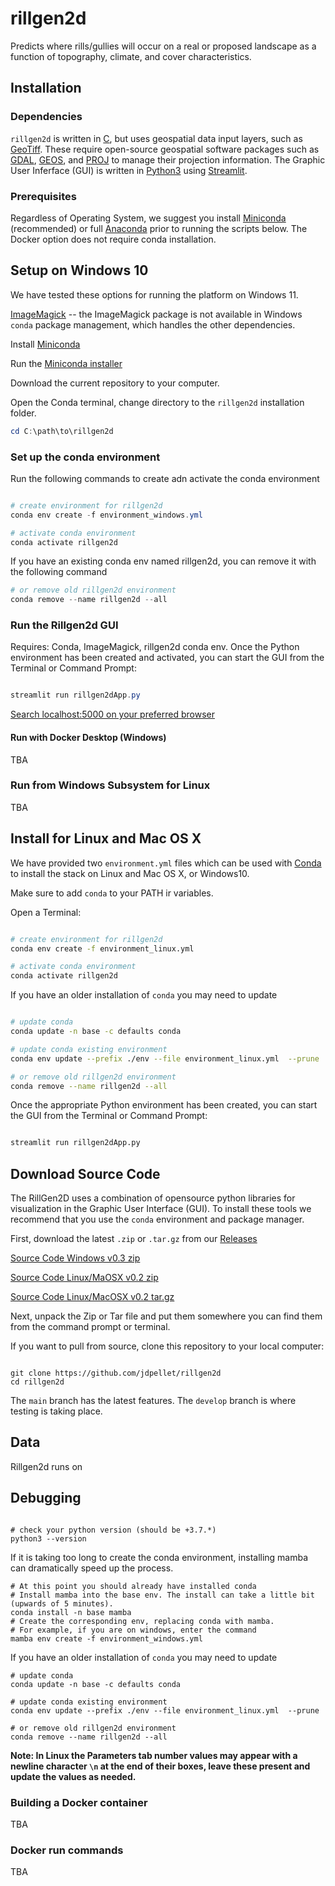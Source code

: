 # rillgen2d

Predicts where rills/gullies will occur on a real or proposed landscape as a function of topography, climate, and cover characteristics.

## Installation

### Dependencies

`rillgen2d` is written in [C](https://en.wikipedia.org/wiki/C_(programming_language)), but uses geospatial data input layers, such as [GeoTiff](https://www.ogc.org/standards/geotiff). These require open-source geospatial software packages such as [GDAL](https://gdal.org/), [GEOS](https://trac.osgeo.org/geos), and [PROJ](https://proj.org/) to manage their projection information. The Graphic User Inferface (GUI) is written in [Python3](https://www.python.org/) using [Streamlit](https://streamlit.io/).

### Prerequisites

Regardless of Operating System, we suggest you install [Miniconda](https://docs.conda.io/en/latest/miniconda.html) (recommended) or full [Anaconda](https://www.anaconda.com/products/individual) prior to running the scripts below. The Docker option does not require conda installation.

## Setup on Windows 10

We have tested these options for running the platform on Windows 11.

[ImageMagick](https://imagemagick.org/script/download.php#windows) -- the ImageMagick package is not available in Windows `conda` package management, which handles the other dependencies.

Install [Miniconda](https://docs.conda.io/en/latest/miniconda.html)

Run the [Miniconda installer](https://docs.conda.io/en/latest/miniconda.html)

Download the current repository to your computer.

Open the Conda terminal, change directory to the `rillgen2d` installation folder.

```powershell
cd C:\path\to\rillgen2d
```

### Set up the conda environment

Run the following commands to create adn activate the conda environment

```powershell

# create environment for rillgen2d
conda env create -f environment_windows.yml

# activate conda environment
conda activate rillgen2d

```

If you have an existing conda env named rillgen2d, you can remove it with the following command

```powershell
# or remove old rillgen2d environment
conda remove --name rillgen2d --all

```

### Run the Rillgen2d GUI

Requires: Conda, ImageMagick, rillgen2d conda env.
Once the Python environment has been created and activated, you can start the GUI from the Terminal or Command Prompt:

```powershell

streamlit run rillgen2dApp.py

```

[Search localhost:5000 on your preferred browser](http://localhost:5000/)

#### Run with Docker Desktop (Windows)

TBA

### Run from Windows Subsystem for Linux

TBA

## Install for Linux and Mac OS X

We have provided two `environment.yml` files which can be used with [Conda](https://docs.conda.io/en/latest/) to install the stack on Linux and Mac OS X, or Windows10.

Make sure to add `conda` to your PATH ir variables.

Open a Terminal:

```bash

# create environment for rillgen2d
conda env create -f environment_linux.yml

# activate conda environment
conda activate rillgen2d
```

If you have an older installation of `conda` you may need to update

```bash

# update conda
conda update -n base -c defaults conda

# update conda existing environment 
conda env update --prefix ./env --file environment_linux.yml  --prune

# or remove old rillgen2d environment
conda remove --name rillgen2d --all
```

Once the appropriate Python environment has been created, you can start the GUI from the Terminal or Command Prompt:

``` bash

streamlit run rillgen2dApp.py

```

## Download Source Code

The RillGen2D uses a combination of opensource python libraries for visualization in the Graphic User Interface (GUI). To install these tools we recommend that you use the `conda` environment and package manager. 

First, download the latest `.zip` or `.tar.gz` from our [Releases](https://github.com/tyson-swetnam/rillgen2d/releases)

[Source Code Windows v0.3 zip](https://github.com/tyson-swetnam/rillgen2d/archive/refs/tags/0.3.zip)

[Source Code Linux/MaOSX v0.2 zip](https://github.com/tyson-swetnam/rillgen2d/archive/refs/tags/0.2.zip)

[Source Code Linux/MacOSX v0.2 tar.gz](https://github.com/tyson-swetnam/rillgen2d/archive/refs/tags/0.2.tar.gz)

Next, unpack the Zip or Tar file and put them somewhere you can find them from the command prompt or terminal. 

If you want to pull from source, clone this repository to your local computer:

``` shell

git clone https://github.com/jdpellet/rillgen2d
cd rillgen2d

```

The `main` branch has the latest features. The `develop` branch is where testing is taking place.

## Data
Rillgen2d runs on

## Debugging

```

# check your python version (should be +3.7.*)
python3 --version

```

If it is taking too long to create the conda environment, installing mamba can dramatically speed up the process.

```
# At this point you should already have installed conda
# Install mamba into the base env. The install can take a little bit (upwards of 5 minutes).
conda install -n base mamba
# Create the corresponding env, replacing conda with mamba.
# For example, if you are on windows, enter the command
mamba env create -f environment_windows.yml 
```

If you have an older installation of `conda` you may need to update

```
# update conda
conda update -n base -c defaults conda

# update conda existing environment 
conda env update --prefix ./env --file environment_linux.yml  --prune

# or remove old rillgen2d environment
conda remove --name rillgen2d --all
```

**Note: In Linux the Parameters tab number values may appear with a newline character `\n` at the end of their boxes, leave these present and update the values as needed.**

### Building a Docker container

TBA

### Docker run commands

TBA